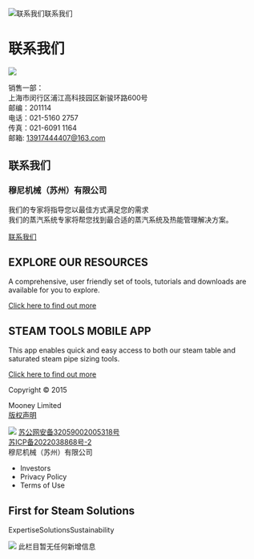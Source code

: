
![联系我们](/d/file/p/2015-04-21/ef81bc6cd6aba8655e301d7ff89f379f.jpg)联系我们

# 联系我们

![](/skin/address-logo.png)

销售一部：  
上海市闵行区浦江高科技园区新骏环路600号  
邮编：201114  
电话：021-5160 2757  
传真：021-6091 1164  
邮箱: 13917444407@163.com

## 联系我们

### 穆尼机械（苏州）有限公司

我们的专家将指导您以最佳方式满足您的需求  
我们的蒸汽系统专家将帮您找到最合适的蒸汽系统及热能管理解决方案。

[联系我们](/Contact/)

## EXPLORE OUR RESOURCES

A comprehensive, user friendly set of tools, tutorials and downloads are available for you to explore.

[Click here to find out more](#)

## STEAM TOOLS MOBILE APP

This app enables quick and easy access to both our steam table and saturated steam pipe sizing tools.

[Click here to find out more](#)

  

Copyright © 2015

Mooney Limited  
[版权声明](/banquan.html)

![](/skin/beian-mps.png) [苏公网安备32059002005318号](https://beian.mps.gov.cn/#/query/webSearch?code=32059002005318)  
[苏ICP备2022038868号-2](https://beian.miit.gov.cn)  
穆尼机械（苏州）有限公司

-   Investors
-   Privacy Policy
-   Terms of Use

## First for Steam Solutions

ExpertiseSolutionsSustainability

![](https://tangbure.cn-shenzhen.log.aliyuncs.com/logstores/tangbure/track?APIVersion=0.6.0&title=联系我们&site=spiraxsarco) 此栏目暂无任何新增信息